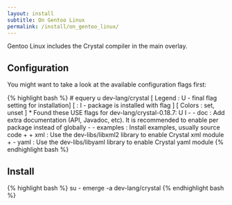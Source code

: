 ```yaml
---
layout: install
subtitle: On Gentoo Linux
permalink: /install/on_gentoo_linux/
---
```


Gentoo Linux includes the Crystal compiler in the main overlay.

## Configuration

You might want to take a look at the available configuration flags first:

<div class="code_section">
{% highlight bash %}
# equery u dev-lang/crystal
[ Legend : U - final flag setting for installation]
[        : I - package is installed with flag     ]
[ Colors : set, unset                             ]
 * Found these USE flags for dev-lang/crystal-0.18.7:
 U I
 - - doc      : Add extra documentation (API, Javadoc, etc). It is recommended to enable per package instead of globally
 - - examples : Install examples, usually source code
 + + xml      : Use the dev-libs/libxml2 library to enable Crystal xml module
 + - yaml     : Use the dev-libs/libyaml library to enable Crystal yaml module
{% endhighlight bash %}
</div>

## Install

<div class="code_section">
{% highlight bash %}
su -
emerge -a dev-lang/crystal
{% endhighlight bash %}
</div>
